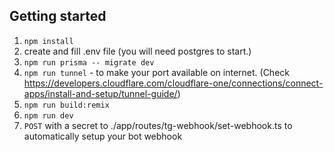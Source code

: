 ## Getting started

1) `npm install`
2) create and fill .env file (you will need postgres to start.)
3) `npm run prisma -- migrate dev`
4) `npm run tunnel` - to make your port available on internet. (Check https://developers.cloudflare.com/cloudflare-one/connections/connect-apps/install-and-setup/tunnel-guide/)
5) `npm run build:remix`
6) `npm run dev`
7) `POST` with a secret to ./app/routes/tg-webhook/set-webhook.ts to automatically setup your bot webhook
